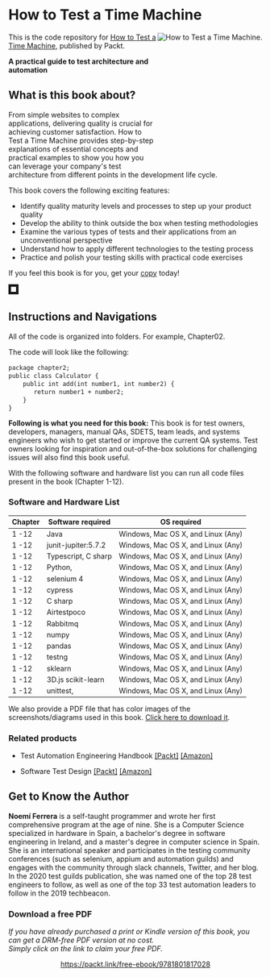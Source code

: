 # How to Test a Time Machine

<a href="https://www.packtpub.com/product/how-to-test-a-time-machine/9781801817028"><img src="https://content.packt.com/B17527/cover_image_small.jpg" alt="How to Test a Time Machine." height="256px" align="right"></a>

This is the code repository for [How to Test a Time Machine](https://www.packtpub.com/product/how-to-test-a-time-machine/9781801817028), published by Packt.

**A practical guide to test architecture and automation**

## What is this book about?
From simple websites to complex applications, delivering quality is crucial for achieving customer satisfaction. How to Test a Time Machine provides step-by-step explanations of essential concepts and practical examples to show you how you can leverage your company's test architecture from different points in the development life cycle.

This book covers the following exciting features: 
* Identify quality maturity levels and processes to step up your product quality
* Develop the ability to think outside the box when testing methodologies
* Examine the various types of tests and their applications from an unconventional perspective
* Understand how to apply different technologies to the testing process
* Practice and polish your testing skills with practical code exercises

If you feel this book is for you, get your [copy](https://www.amazon.com/dp/1801817022) today!

<a href="https://www.packtpub.com/?utm_source=github&utm_medium=banner&utm_campaign=GitHubBanner"><img src="https://raw.githubusercontent.com/PacktPublishing/GitHub/master/GitHub.png" 
alt="https://www.packtpub.com/" border="5" /></a>


## Instructions and Navigations
All of the code is organized into folders. For example, Chapter02.

The code will look like the following:
```
package chapter2; 
public class Calculator { 
    public int add(int number1, int number2) { 
       return number1 + number2; 
    } 
} 

```

**Following is what you need for this book:**
This book is for test owners, developers, managers, manual QAs, SDETS, team leads, and systems engineers who wish to get started or improve the current QA systems. Test owners looking for inspiration and out-of-the-box solutions for challenging issues will also find this book useful.

With the following software and hardware list you can run all code files present in the book (Chapter 1-12).

### Software and Hardware List

| Chapter  | Software required                   | OS required                        |
| -------- | ------------------------------------| -----------------------------------|
| 1 -12       | Java                    | Windows, Mac OS X, and Linux (Any) |
| 1 -12         | junit-jupiter:5.7.2           | Windows, Mac OS X, and Linux (Any) |
| 1 -12         |  Typescript, C sharp           | Windows, Mac OS X, and Linux (Any) |
| 1 -12         |Python,           | Windows, Mac OS X, and Linux (Any) |
| 1 -12         | selenium 4          | Windows, Mac OS X, and Linux (Any) |
| 1 -12         | cypress           | Windows, Mac OS X, and Linux (Any) |
| 1 -12         |  C sharp           | Windows, Mac OS X, and Linux (Any) |
| 1 -12         | Airtestpoco           | Windows, Mac OS X, and Linux (Any) |
| 1 -12         | Rabbitmq           | Windows, Mac OS X, and Linux (Any) |
| 1 -12         | numpy           | Windows, Mac OS X, and Linux (Any) |
| 1 -12         | pandas            | Windows, Mac OS X, and Linux (Any) |
| 1 -12        | testng            | Windows, Mac OS X, and Linux (Any) |
| 1 -12        | sklearn            | Windows, Mac OS X, and Linux (Any) |
| 1 -12         | 3D.js scikit-learn            | Windows, Mac OS X, and Linux (Any) |
| 1 -12         | unittest,           | Windows, Mac OS X, and Linux (Any) |


We also provide a PDF file that has color images of the screenshots/diagrams used in this book. [Click here to download it]( https://packt.link/gFY0Z).


### Related products <Other books you may enjoy>
* Test Automation Engineering Handbook [[Packt]](https://www.packtpub.com/product/test-automation-engineering-handbook/9781804615492) [[Amazon]](https://www.amazon.com/dp/1804615498)

* Software Test Design [[Packt]](https://www.packtpub.com/product/software-test-design/9781804612569) [[Amazon]](https://www.amazon.com/dp/1804612561)

## Get to Know the Author
**Noemí Ferrera**
is a self-taught programmer and wrote her first comprehensive program at the age of nine. She is a Computer Science specialized in hardware in Spain, a bachelor's degree in software engineering in Ireland, and a master's degree in computer science in Spain.
She is an international speaker and participates in the testing community conferences (such as selenium, appium and automation guilds) and engages with the community through slack channels, Twitter, and her blog.
In the 2020 test guilds publication, she was named one of the top 28 test engineers to follow, as well as one of the top 33 test automation leaders to follow in the 2019 techbeacon.


### Download a free PDF

 <i>If you have already purchased a print or Kindle version of this book, you can get a DRM-free PDF version at no cost.<br>Simply click on the link to claim your free PDF.</i>
<p align="center"> <a href="https://packt.link/free-ebook/9781801817028">https://packt.link/free-ebook/9781801817028 </a> </p>

